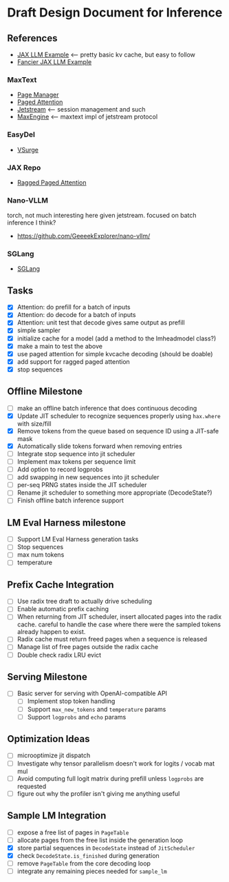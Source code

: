 # Draft Design Document for Inference

## References

* [JAX LLM Example](https://github.com/jax-ml/jax-llm-examples/blob/b282713880943cebe7183815918fb7dd60922b14/llama3/llama3_jax/model.py) <-- pretty basic kv cache, but easy to follow
* [Fancier JAX LLM Example](https://github.com/jax-ml/jax-llm-examples/pull/22/files)

### MaxText

* [Page Manager](https://github.com/AI-Hypercomputer/maxtext/blob/eac885edb371e6141a2bb784f9060f816ce17b23/MaxText/inference/page_manager.py)
* [Paged Attention](https://github.com/AI-Hypercomputer/maxtext/blob/main/MaxText/inference/paged_attention.py#L298)
* [Jetstream](https://github.com/AI-Hypercomputer/JetStream) <-- session management and such
* [MaxEngine](https://github.com/AI-Hypercomputer/maxtext/blob/main/MaxText/maxengine.py) <-- maxtext impl of jetstream protocol

### EasyDel

* [VSurge](https://github.com/erfanzar/EasyDeL/tree/main/easydel/inference/vsurge)

### JAX Repo

- [Ragged Paged Attention](https://github.com/jax-ml/jax/blob/main/jax/experimental/pallas/ops/tpu/ragged_paged_attention/kernel.py)

### Nano-VLLM

torch, not much interesting here given jetstream. focused on batch inference I think?

* https://github.com/GeeeekExplorer/nano-vllm/

### SGLang

* [SGLang](https://github.com/sgl-project/sglang)


## Tasks

- [x] Attention: do prefill for a batch of inputs
- [x] Attention: do decode for a batch of inputs
- [x] Attention: unit test that decode gives same output as prefill
- [x] simple sampler
- [x] initialize cache for a model (add a method to the lmheadmodel class?)
- [x] make a main to test the above
- [x] use paged attention for simple kvcache decoding (should be doable)
- [x] add support for ragged paged attention
- [x] stop sequences

## Offline Milestone
- [ ] make an offline batch inference that does continuous decoding
- [x] Update JIT scheduler to recognize sequences properly using `hax.where` with size/fill
- [x] Remove tokens from the queue based on sequence ID using a JIT-safe mask
- [x] Automatically slide tokens forward when removing entries
- [ ] Integrate stop sequence into jit scheduler
- [ ] Implement max tokens per sequence limit
- [ ] Add option to record logprobs
- [ ] add swapping in new sequences into jit scheduler
- [ ] per-seq PRNG states inside the JIT scheduler
- [ ] Rename jit scheduler to something more appropriate (DecodeState?)
- [ ] Finish offline batch inference support

## LM Eval Harness milestone

- [ ] Support LM Eval Harness generation tasks
- [ ] Stop sequences
- [ ] max num tokens
- [ ] temperature

##  Prefix Cache Integration
- [ ] Use radix tree draft to actually drive scheduling
- [ ] Enable automatic prefix caching
- [ ] When returning from JIT scheduler, insert allocated pages into the radix cache. careful to handle the case where there were the sampled tokens already happen to exist.
- [ ] Radix cache must return freed pages when a sequence is released
- [ ] Manage list of free pages outside the radix cache
- [ ] Double check radix LRU evict

## Serving Milestone
- [ ] Basic server for serving with OpenAI-compatible API
  - [ ] Implement stop token handling
  - [ ] Support `max_new_tokens` and `temperature` params
  - [ ] Support `logprobs` and `echo` params

## Optimization Ideas
- [ ] microoptimize jit dispatch
- [ ] Investigate why tensor parallelism doesn't work for logits / vocab mat mul
- [ ] Avoid computing full logit matrix during prefill unless `logprobs` are requested
- [ ] figure out why the profiler isn't giving me anything useful

## Sample LM Integration
- [ ] expose a free list of pages in `PageTable`
- [ ] allocate pages from the free list inside the generation loop
- [x] store partial sequences in `DecodeState` instead of `JitScheduler`
- [x] check `DecodeState.is_finished` during generation
- [ ] remove `PageTable` from the core decoding loop
- [ ] integrate any remaining pieces needed for `sample_lm`

